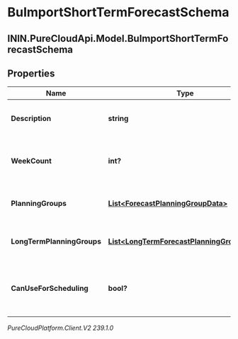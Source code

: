 # BuImportShortTermForecastSchema

## ININ.PureCloudApi.Model.BuImportShortTermForecastSchema

## Properties

|Name | Type | Description | Notes|
|------------ | ------------- | ------------- | -------------|
| **Description** | **string** | The description for the forecast | |
| **WeekCount** | **int?** | The number of weeks covered by the forecast | |
| **PlanningGroups** | [**List&lt;ForecastPlanningGroupData&gt;**](ForecastPlanningGroupData) | The short term planning group data | |
| **LongTermPlanningGroups** | [**List&lt;LongTermForecastPlanningGroupData&gt;**](LongTermForecastPlanningGroupData) | The long term planning group data | [optional] |
| **CanUseForScheduling** | **bool?** | Whether this forecast can be used for scheduling | [optional] |



_PureCloudPlatform.Client.V2 239.1.0_
